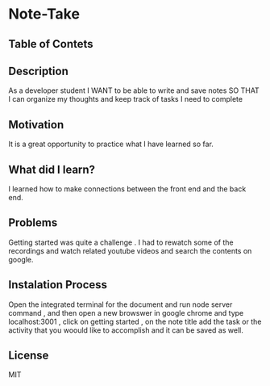 # Note-Take

## Table of Contets

## Description 
As a developer student I WANT to be able to write and save notes
SO THAT I can organize my thoughts and keep track of tasks I need to complete

## Motivation
It is a great opportunity to practice what I have learned so far.

## What did I learn?
I learned how to make connections between the front end and the back end.

## Problems
Getting started was quite a challenge . I had to rewatch some of the recordings and watch related youtube videos and search the contents on google.


## Instalation Process
Open the integrated terminal for the document and run node server command , and then open a new browswer in google chrome and type localhost:3001 , click on getting started , on the note title add the task or the activity that you woould like to accomplish and it can be saved as well.  

## License 
MIT